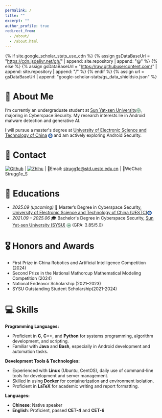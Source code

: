 ```yaml
---
permalink: /
title: ""
excerpt: ""
author_profile: true
redirect_from: 
  - /about/
  - /about.html
---
```


{% if site.google_scholar_stats_use_cdn %}
{% assign gsDataBaseUrl = "https://cdn.jsdelivr.net/gh/" | append: site.repository | append: "@" %}
{% else %}
{% assign gsDataBaseUrl = "https://raw.githubusercontent.com/" | append: site.repository | append: "/" %}
{% endif %}
{% assign url = gsDataBaseUrl | append: "google-scholar-stats/gs_data_shieldsio.json" %}

<span class='anchor' id='about-me'></span>


<!-- # 🔥 News
- *May 2024*: 🏆 Won the National First Prize in the China Robotics and AI Competition!
- *April 2024*: 📃 Patent officially published on Android malware detection (Application No. 202311755282.1) -->

<!-- 
# 📝 Publications 

<div class='paper-box'><div class='paper-box-image'><div><div class="badge">CVPR 2016</div><img src='images/500x300.png' alt="sym" width="100%"></div></div>
<div class='paper-box-text' markdown="1">

[Deep Residual Learning for Image Recognition](https://openaccess.thecvf.com/content_cvpr_2016/papers/He_Deep_Residual_Learning_CVPR_2016_paper.pdf)

**Kaiming He**, Xiangyu Zhang, Shaoqing Ren, Jian Sun

[**Project**](https://scholar.google.com/citations?view_op=view_citation&hl=zh-CN&user=DhtAFkwAAAAJ&citation_for_view=DhtAFkwAAAAJ:ALROH1vI_8AC) <strong><span class='show_paper_citations' data='DhtAFkwAAAAJ:ALROH1vI_8AC'></span></strong>
- Lorem ipsum dolor sit amet, consectetur adipiscing elit. Vivamus ornare aliquet ipsum, ac tempus justo dapibus sit amet. 
</div>
</div>

- [Lorem ipsum dolor sit amet, consectetur adipiscing elit. Vivamus ornare aliquet ipsum, ac tempus justo dapibus sit amet](https://github.com), A, B, C, **CVPR 2020**-->

# 💫 About Me
I’m currently an undergraduate student at <a href="https://www.sysu.edu.cn/">Sun Yat-sen University</a><img src="../images/sysu_logo.png" alt="SYSU" style="height:1em; vertical-align:middle;">, majoring in Cyberspace Security. My research interests lie in Android malware detection and generative AI.

I will pursue a master's degree at <a href="https://www.uestc.edu.cn/">University of Electronic Science and Technology of China</a> <img src="../images/uestc_logo.png" alt="UESTC" style="height:1em; vertical-align:middle;"> and am actively exploring Android Security.

# 📌 Contact
 [![Github](https://img.shields.io/badge/-GitHub-333333?style=flat&logo=GitHub&logoColor=FFFFFF&color=000000)](https://github.com/strugg1ing) | [![Zhihu](https://img.shields.io/badge/-Zhihu-333333?style=flat&logo=Zhihu&logoColor=FFFFFF&color=0084FF)](https://www.zhihu.com/people/strugg1e.top) | 📧Email: strugg1e@std.uestc.edu.cn | 💬WeChat: Strugg1e_S  

# 📖 Educations
- *2025.09 (upcoming)* 🎯 Master’s Degree in Cyberspace Security, [University of Electronic Science and Technology of China (UESTC)](https://www.uestc.edu.cn/)<img src="../images/uestc_logo.png" alt="UESTC" style="height:1em; vertical-align:middle;">  
- *2021.09 – 2025.06*  🎓 Bachelor's Degree in Cyberspace Security, [Sun Yat-sen University (SYSU)](https://www.sysu.edu.cn/) <img src="../images/sysu_logo.png" alt="SYSU" style="height:1em; vertical-align:middle;">  (GPA: 3.85/5.0)

# 🎖 Honors and Awards
- First Prize in China Robotics and Artificial Intelligence Competition (2024)
- Second Prize in the National Mathorcup Mathematical Modeling Competition (2024)
- National Endeavor Scholarship (2021–2023)
- SYSU Outstanding Student Scholarship(2021-2024)

# 💻 Skills

**Programming Languages:**  
- Proficient in **C**, **C++**, and **Python** for systems programming, algorithm development, and scripting.  
- Familiar with **Java** and **Bash**, especially in Android development and automation tasks.

**Development Tools & Technologies:**  
- Experienced with **Linux** (Ubuntu, CentOS), daily use of command-line tools for development and server management.  
- Skilled in using **Docker** for containerization and environment isolation.  
- Proficient in **LaTeX** for academic writing and report formatting.  

**Languages:**  
- **Chinese**: Native speaker  
- **English**: Proficient, passed **CET-4** and **CET-6**


<!-- # 💻 Internships
- *2019.05 - 2020.02*, [Lorem](https://github.com/), China. -->
